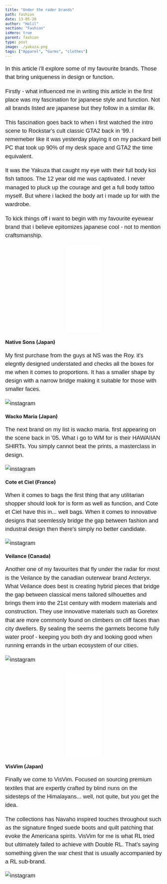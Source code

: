 ```yaml
---
title: "Under the rader brands"
path: fashion
date: 13-05-20
author: "Halil"
section: "Fashion"
isHero: true
parent: fashion
type: post
image: ./yakuza.png
tags: ["Apparel", "Garms", "clothes"]
---
```

<style>

@import url('https://fonts.googleapis.com/css2?family=Marck+Script&display=swap');
@import url('https://fonts.googleapis.com/css2?family=Lato:ital,wght@0,400;0,700;1,400;1,700&display=swap');
@import url('https://fonts.googleapis.com/css2?family=Changa&display=swap');

.container {
    margin: 20px 0 0 0;
    display: flex;
    justify-content: space-between;
    height: 280px;

    @media (min-width: 768px) {
        margin: 20px auto 20px auto;
        width: 75%;
    }
}

.container iframe {
    margin: 0 auto;
    display: block;
}

div > .gatsby-resp-iframe-wrapper {
    width: 90%;
    padding-bottom: 155% !important;
    margin: 0 auto;
    border: 1px solid #ccc;
}

iframe {
    height: 100% !important;
}

p {
    font-size: 0.9rem;
    line-height: 1.85rem;
    font-family: 'Lato', sans-serif;
}

ul > li {
    font-size: 0.9rem;
    line-height: 1.45rem;
    letter-spacing: 0.025rem;
    font-family: 'Lato', sans-serif;
}

h3 {
    margin: 15px 0 0 0;
}

h4 {
    font-family: Arial, Helvetica, sans-serif;
    font-size: 1.4rem;
    letter-spacing: 0.005rem;
    color: #000000
    padding: 0;
    margin: 10px 0 30px 0;
}

@media (min-width: 768px) {

    div > .gatsby-resp-iframe-wrapper {
        width: 55%;
        padding-bottom: 90% !important;
        margin: 0 auto;
    }

    iframe {
        height: 100% !important;
    }

    p {
        font-size: 1.15rem;
        line-height: 1.7rem;
        font-family: 'Nunito', sans-serif;sans-serif;
    }

    ul > li {
        font-size: 1.05rem;
        line-height: 1.55rem;
        font-family: 'Nunito', sans-serif;sans-serif;
    }

    h4 {
        font-size: 1.8rem;
    }
}

@media (min-width: 1024px) {

    div > .gatsby-resp-iframe-wrapper {
        width: 55%;
        padding-bottom: 85% !important;
        margin: 0 auto;
    }

    iframe {
        height: 100% !important;
    }

    p {
        font-size: 1.15rem;
        line-height: 1.7rem;
        font-family: 'Nunito', sans-serif;sans-serif;
    }

    ul > li {
        font-size: 1.05rem;
        line-height: 1.55rem;
        font-family: 'Nunito', sans-serif;sans-serif;
    }

    h3 {
        font-size: 2rem;
    }
}


</style>


In this article i'll explore some of my favourite brands. 
Those that bring uniqueness in design or function.

Firstly - what influenced me in writing this article in the first place was my fascination for 
japanese style and function. Not all brands listed are japanese but they follow in a similar ilk.

This fascination goes back to when i first watched the intro scene to Rockstar's cult classic GTA2 back in '99. 
I rememeber like it was yesterday playing it on my packard bell PC that took up 90% of my desk space and GTA2 the time equivalent.

It was the Yakuza that caught my eye with their full body koi fish tattoos. The 12 year old me was captivated.
I never managed to pluck up the courage and get a full body tattoo myself. But where i lacked the body art i made up for with the wardrobe.

To kick things off i want to begin with my favourite eyewear brand that i believe epitomizes 
japanese cool - not to mention craftsmanship.

<div class="container">
<iframe style="width:120px;height:240px;" marginwidth="0" marginheight="0" scrolling="no" frameborder="0" src="//ws-eu.amazon-adsystem.com/widgets/q?ServiceVersion=20070822&OneJS=1&Operation=GetAdHtml&MarketPlace=GB&source=ac&ref=tf_til&ad_type=product_link&tracking_id=themavenist-21&marketplace=amazon&region=GB&placement=B07CLVXHXP&asins=B07CLVXHXP&linkId=54b8b03ce794b395527229cec244bc7d&show_border=true&link_opens_in_new_window=true&price_color=333333&title_color=0066c0&bg_color=ffffff">
</iframe>
</div>

### Native Sons (Japan)

My first purchase from the guys at NS was the Roy.
it's elegntly designed understated and checks all the boxes for me when it comes to proportions.
It has a smaller shape by design with a narrow bridge making it suitable for those with smaller faces.

![instagram](ByWbCOKFnuo)

### Wacko Maria (Japan)

The next brand on my list is wacko maria. first appearing on the scene back in '05. What i go to WM
for is their HAWAIIAN SHIRTs. You simply cannot beat the prints, a masterclass in design.

![instagram](B9JER_0p19B)

### Cote et Ciel (France)

When it comes to bags the first thing that any utilitarian shopper should look for is form as well as function, 
and Cote et Ciel have this in... well bags. When it comes to innovative designs that seemlessly bridge the gap between fashion and industral design 
then there's simply no better candidate.

![instagram](BdxwLFfBN3h)

### Veilance (Canada)

Another one of my favourites that fly under the radar for most is the Veilance by the canadian
outerwear brand Arcteryx. 
What Veilance does best is creating hybrid pieces that bridge the gap between
classical mens tailored silhouettes and brings them into the 21st century with modern materials 
and construction. They use innovative materials such as Goretex that are more commonly found on climbers on cliff faces than city dwellers. 
By sealing the seems the garmets become fully water proof - keeping you both dry and looking good when running errands in the urban ecosystem of our cities.

![instagram](BeraJwLHV7k)

<div class="container">
<iframe style="width:120px;height:240px;" marginwidth="0" marginheight="0" scrolling="no" frameborder="0" src="//ws-eu.amazon-adsystem.com/widgets/q?ServiceVersion=20070822&OneJS=1&Operation=GetAdHtml&MarketPlace=GB&source=ac&ref=tf_til&ad_type=product_link&tracking_id=themavenist-21&marketplace=amazon&region=GB&placement=B07YBNB2PS&asins=B07YBNB2PS&linkId=a507c9d7e781234545bb981b946a3d02&show_border=true&link_opens_in_new_window=true&price_color=333333&title_color=0066c0&bg_color=ffffff">
</iframe>
</div>

### VisVim (Japan)

Finally we come to VisVim. Focused on sourcing premium textiles that are expertly crafted by blind nuns on the sidesteps of the Himalayans... 
well, not quite, but you get the idea.

The collections has Navaho inspired touches throughout such as the signature finged suede boots and quilt patching that evoke the Americana spirits.
VisVim for me is what RL tried but ultimately failed to achieve with Double RL. That's saying something given the war chest that is usually accompanied by a RL sub-brand.

![instagram](B_OjUY5Dgeq)
